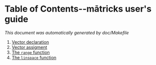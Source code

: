 # Table of Contents--mātricks user's guide
_This document was automatically generated by doc/Makefile_

1. [Vector declaration](vdeclaration.md)
1. [Vector assigment](vassignment.md)
1. [The `range` function](range.md)
1. [The `linspace` function](linspace.md)
